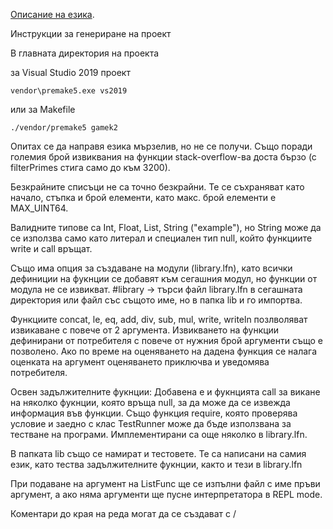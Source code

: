 [Описание на езика](https://docs.google.com/document/d/1zvtnmx2HZLKyumsui2q_qN4-6jgjHYZClLZhqggEmEA/edit#heading=h.tk6k4ue0s8zh).

Инструкции за генериране на проект

В главната директория на проекта

за Visual Studio 2019 проект
```
vendor\premake5.exe vs2019
```
или за Makefile
```
./vendor/premake5 gamek2
```

Опитах се да направя езика мързелив, но не се получи. Също поради големия брой извиквания на функции stack-overflow-ва доста бързо (с filterPrimes стига само до към 3200).

Безкрайните списъци не са точно безкрайни. Те се съхраняват като начало, стъпка и брой елементи, като макс. брой елементи е MAX_UINT64.

Валидните типове са Int, Float, List, String ("example"), но String може да се използва само като литерал и специален тип null, който функциите write и call връщат.

Също има опция за създаване на модули (library.lfn), като всички дефиниции на фукнции се добавят към сегашния модул, но функции от модула не се извикват.
#library -> търси файл library.lfn в сегашната директория или файл със същото име, но в папка lib и го импортва.

Функциите concat, le, eq, add, div, sub, mul, write, writeln позлволяват извикаване с повече от 2 аргумента. Извикването на функции дефинирани от потребителя с повече от нужния брой аргументи също е позволено. Ако по време на оценяването на дадена функция се налага оценката на аргумент оценяването приключва и уведомява потребителя.

Освен задължителните фукнции:
    Добавена е и фукнцията call за викане на няколко фукнции, която връща null, за да може да се извежда информация във функции.
    Също функция require, която проверява условие и заедно с клас TestRunner може да бъде използвана за тестване на програми.
    Имплементирани са още няколко в library.lfn.

В папката lib също се намират и тестовете. Те са написани на самия език, като тества задължителните фукнции, както и тези в library.lfn

При подаване на аргумент на ListFunc ще се изпълни файл с име пръви аргумент, а ако няма аргументи ще пуснe интерпретатора в REPL mode.

Коментари до края на реда могат да се създават с /
